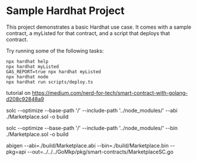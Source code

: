 # Sample Hardhat Project

This project demonstrates a basic Hardhat use case. It comes with a sample contract, a myListed for that contract, and a script that deploys that contract.

Try running some of the following tasks:

```shell
npx hardhat help
npx hardhat myListed
GAS_REPORT=true npx hardhat myListed
npx hardhat node
npx hardhat run scripts/deploy.ts
```

tutorial on https://medium.com/nerd-for-tech/smart-contract-with-golang-d208c92848a9

solc --optimize --base-path '/' --include-path '../node_modules/' --abi ./Marketplace.sol -o build

solc --optimize --base-path '/' --include-path '../node_modules/' --bin ./Marketplace.sol -o build


abigen --abi=./build/Marketplace.abi --bin=./build/Marketplace.bin --pkg=api --out=../../../GoMkp/pkg/smart-contracts/MarketplaceSC.go
